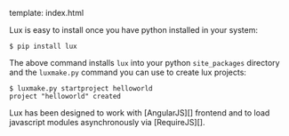template: index.html

Lux is easy to install once you have python installed in your system:

    $ pip install lux

The above command installs ``lux`` into your python ``site_packages`` directory
and the ``luxmake.py`` command you can use to create lux projects:

    $ luxmake.py startproject helloworld
    project "helloworld" created

Lux has been designed to work with [AngularJS][] frontend and to load javascript
modules asynchronously via [RequireJS][].
